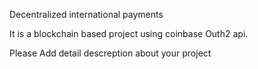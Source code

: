 Decentralized international payments

It is a blockchain based project using coinbase Outh2 api.

Please Add detail descreption about your project


